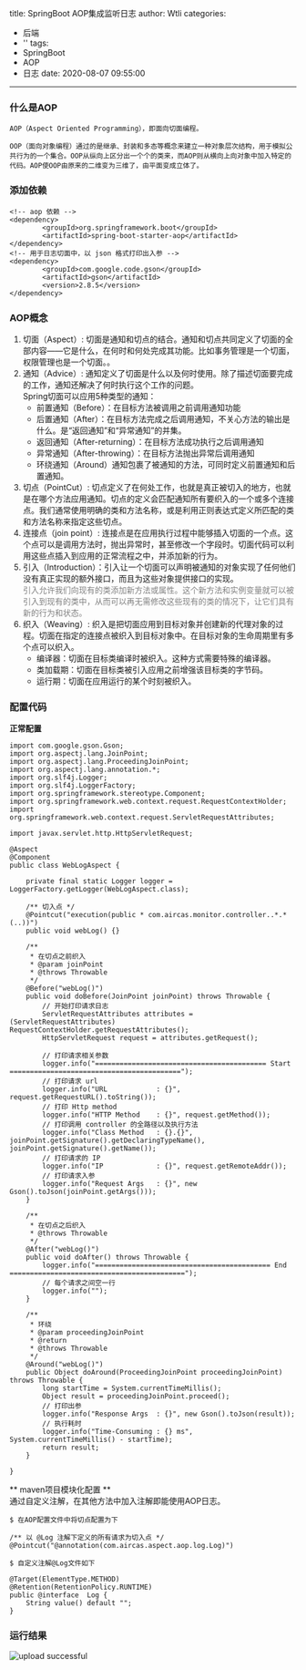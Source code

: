 title: SpringBoot AOP集成监听日志
author: Wtli
categories:
  - 后端
  - ''
tags:
  - SpringBoot
  - AOP
  - 日志
date: 2020-08-07 09:55:00
---
### 什么是AOP
    AOP（Aspect Oriented Programming），即面向切面编程。
   <!--more-->
    OOP（面向对象编程）通过的是继承、封装和多态等概念来建立一种对象层次结构，用于模拟公共行为的一个集合。OOP从纵向上区分出一个个的类来，而AOP则从横向上向对象中加入特定的代码。AOP使OOP由原来的二维变为三维了，由平面变成立体了。
### 添加依赖
```
<!-- aop 依赖 -->
<dependency>
        <groupId>org.springframework.boot</groupId>
        <artifactId>spring-boot-starter-aop</artifactId>
</dependency>
<!-- 用于日志切面中，以 json 格式打印出入参 -->
<dependency>
        <groupId>com.google.code.gson</groupId>
        <artifactId>gson</artifactId>
        <version>2.8.5</version>
</dependency>
```
### AOP概念

1. 切面（Aspect）: 切面是通知和切点的结合。通知和切点共同定义了切面的全部内容——它是什么，在何时和何处完成其功能。比如事务管理是一个切面，权限管理也是一个切面。。
2. 通知（Advice）: 通知定义了切面是什么以及何时使用。除了描述切面要完成的工作，通知还解决了何时执行这个工作的问题。  
	Spring切面可以应用5种类型的通知：
    - 前置通知（Before）：在目标方法被调用之前调用通知功能
    - 后置通知（After）：在目标方法完成之后调用通知，不关心方法的输出是什么。是“返回通知”和“异常通知”的并集。
    - 返回通知（After-returning）：在目标方法成功执行之后调用通知
    - 异常通知（After-throwing）：在目标方法抛出异常后调用通知   
    - 环绕通知（Around）通知包裹了被通知的方法，可同时定义前置通知和后置通知。
3. 切点（PointCut）: 切点定义了在何处工作，也就是真正被切入的地方，也就是在哪个方法应用通知。切点的定义会匹配通知所有要织入的一个或多个连接点。我们通常使用明确的类和方法名称，或是利用正则表达式定义所匹配的类和方法名称来指定这些切点。
4. 连接点（join point）: 连接点是在应用执行过程中能够插入切面的一个点。这个点可以是调用方法时，抛出异常时，甚至修改一个字段时。切面代码可以利用这些点插入到应用的正常流程之中，并添加新的行为。
5. 引入（Introduction）：引入让一个切面可以声明被通知的对象实现了任何他们没有真正实现的额外接口，而且为这些对象提供接口的实现。    
<font color = gray >引入允许我们向现有的类添加新方法或属性。这个新方法和实例变量就可以被引入到现有的类中，从而可以再无需修改这些现有的类的情况下，让它们具有新的行为和状态。</font>
6. 织入（Weaving）: 织入是把切面应用到目标对象并创建新的代理对象的过程。切面在指定的连接点被织入到目标对象中。在目标对象的生命周期里有多个点可以织入。
    - 编译器：切面在目标类编译时被织入。这种方式需要特殊的编译器。
    - 类加载期：切面在目标类被引入应用之前增强该目标类的字节码。
    - 运行期：切面在应用运行的某个时刻被织入。


### 配置代码

**正常配置**
```
import com.google.gson.Gson;
import org.aspectj.lang.JoinPoint;
import org.aspectj.lang.ProceedingJoinPoint;
import org.aspectj.lang.annotation.*;
import org.slf4j.Logger;
import org.slf4j.LoggerFactory;
import org.springframework.stereotype.Component;
import org.springframework.web.context.request.RequestContextHolder;
import org.springframework.web.context.request.ServletRequestAttributes;

import javax.servlet.http.HttpServletRequest;

@Aspect
@Component
public class WebLogAspect {

    private final static Logger logger = LoggerFactory.getLogger(WebLogAspect.class);

    /** 切入点 */
    @Pointcut("execution(public * com.aircas.monitor.controller..*.*(..))")
    public void webLog() {}

    /**
     * 在切点之前织入
     * @param joinPoint
     * @throws Throwable
     */
    @Before("webLog()")
    public void doBefore(JoinPoint joinPoint) throws Throwable {
        // 开始打印请求日志
        ServletRequestAttributes attributes = (ServletRequestAttributes) RequestContextHolder.getRequestAttributes();
        HttpServletRequest request = attributes.getRequest();

        // 打印请求相关参数
        logger.info("========================================== Start ==========================================");
        // 打印请求 url
        logger.info("URL            : {}", request.getRequestURL().toString());
        // 打印 Http method
        logger.info("HTTP Method    : {}", request.getMethod());
        // 打印调用 controller 的全路径以及执行方法
        logger.info("Class Method   : {}.{}", joinPoint.getSignature().getDeclaringTypeName(), joinPoint.getSignature().getName());
        // 打印请求的 IP
        logger.info("IP             : {}", request.getRemoteAddr());
        // 打印请求入参
        logger.info("Request Args   : {}", new Gson().toJson(joinPoint.getArgs()));
    }

    /**
     * 在切点之后织入
     * @throws Throwable
     */
    @After("webLog()")
    public void doAfter() throws Throwable {
        logger.info("=========================================== End ===========================================");
        // 每个请求之间空一行
        logger.info("");
    }

    /**
     * 环绕
     * @param proceedingJoinPoint
     * @return
     * @throws Throwable
     */
    @Around("webLog()")
    public Object doAround(ProceedingJoinPoint proceedingJoinPoint) throws Throwable {
        long startTime = System.currentTimeMillis();
        Object result = proceedingJoinPoint.proceed();
        // 打印出参
        logger.info("Response Args  : {}", new Gson().toJson(result));
        // 执行耗时
        logger.info("Time-Consuming : {} ms", System.currentTimeMillis() - startTime);
        return result;
    }

}
```

** maven项目模块化配置 **  
通过自定义注解，在其他方法中加入注解即能使用AOP日志。
```
$ 在AOP配置文件中将切点配置为下

/** 以 @Log 注解下定义的所有请求为切入点 */
@Pointcut("@annotation(com.aircas.aspect.aop.log.Log)")

$ 自定义注解@Log文件如下

@Target(ElementType.METHOD)
@Retention(RetentionPolicy.RUNTIME)
public @interface  Log {
	String value() default "";
}
```

### 运行结果

![upload successful](/images/pasted-34.png)